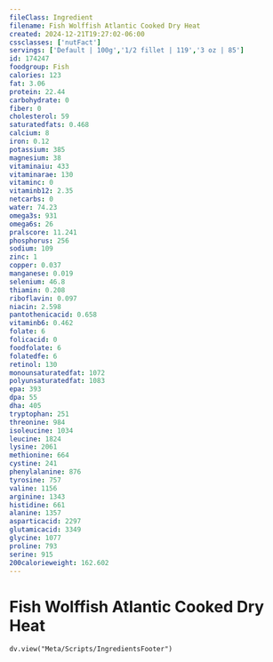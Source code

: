 ```yaml
---
fileClass: Ingredient
filename: Fish Wolffish Atlantic Cooked Dry Heat
created: 2024-12-21T19:27:02-06:00
cssclasses: ['nutFact']
servings: ['Default | 100g','1/2 fillet | 119','3 oz | 85']
id: 174247
foodgroup: Fish
calories: 123
fat: 3.06
protein: 22.44
carbohydrate: 0
fiber: 0
cholesterol: 59
saturatedfats: 0.468
calcium: 8
iron: 0.12
potassium: 385
magnesium: 38
vitaminaiu: 433
vitaminarae: 130
vitaminc: 0
vitaminb12: 2.35
netcarbs: 0
water: 74.23
omega3s: 931
omega6s: 26
pralscore: 11.241
phosphorus: 256
sodium: 109
zinc: 1
copper: 0.037
manganese: 0.019
selenium: 46.8
thiamin: 0.208
riboflavin: 0.097
niacin: 2.598
pantothenicacid: 0.658
vitaminb6: 0.462
folate: 6
folicacid: 0
foodfolate: 6
folatedfe: 6
retinol: 130
monounsaturatedfat: 1072
polyunsaturatedfat: 1083
epa: 393
dpa: 55
dha: 405
tryptophan: 251
threonine: 984
isoleucine: 1034
leucine: 1824
lysine: 2061
methionine: 664
cystine: 241
phenylalanine: 876
tyrosine: 757
valine: 1156
arginine: 1343
histidine: 661
alanine: 1357
asparticacid: 2297
glutamicacid: 3349
glycine: 1077
proline: 793
serine: 915
200calorieweight: 162.602
---
```


# Fish Wolffish Atlantic Cooked Dry Heat

```dataviewjs
dv.view("Meta/Scripts/IngredientsFooter")
```